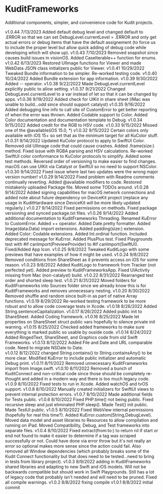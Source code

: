 # KuditFrameworks

Additional components, simpler, and convenience code for Kudit projects.

v1.0.44 7/13/2023 Added default debug level and changed default to .ERROR so that we can set DebugLevel.currentLevel = .ERROR and only get actual errors or debug items that have the default assignement (to force us to include the proper level but allow quick adding of debug code while developing which will show up).
v1.0.43 7/10/2023 Removed snapshot since causes build issues in visionOS.  Added CaseIterable++ function for enums.
v1.0.42 6/13/2023 Restored UIImage functions for Viewer and made WebData JSON class initializers public for Viewer.
v1.0.41 10/29/2022 Tweaked Bundle information to be simpler.  Re-worked testing code.
v1.0.40 10/24/2022 Added Bundle extension for app information.
v1.0.39 9/30/2022 Added -- operator.
v1.0.38 9/22/2022 Made DebugLevel.currentLevel explicitly public to allow setting.
v1.0.37 9/21/2022 Changed DebugLevel.currentLevel to a var instead of let so that it can be changed by apps.
v1.0.36 9/19/2022 Added check for UIKit in share sheet (iMac was unable to build...odd since should support catalyst)
v1.0.35 9/16/2022 Added debugging line info to call site of CustomError to get better reporting of when the error was thrown. Added Codable support to Color.  Added Color documentation and documentation template to Debug.
v1.0.34 9/15/2022 Added credit for the RGB to HSV code.
v1.0.33 9/15/2022 Missed one of the @available(iOS 15.0, *)
v1.0.32 9/15/2022 Certain colors only available with iOS 15+ so set that as the minimum target for all KuColor stuff.
v1.0.31 9/14/2022 Updated KuColor protocol to apply to SwiftUI Color.  Removed old UIImage code that could cause crashes.  Added .frame(size:) method.  Fixed issue with RGBA parsing and HSV calculations.  Re-worked SwiftUI color conformance to KuColor protocols to simplify.  Added some test methods.  Reversed order of versioning to make easier to find changes.  macOS can use UIKit via Catalyst or SwiftUI so no need to support NSColor.
v1.0.30 9/14/2022 Fixed issue where last two updates were the wrong major version number!
v1.0.29 9/14/2022 Fixed problem with Readme comments continually reverting.  Added @available modifiers to code.  Restored mistakenly uploaded Package file.  Moved some TODOs around.
v1.0.28 9/14/2022 Added signing capabilities for macOS network connections and added note about future dependency on DeviceKit project (replace any usage in KuditHardware since DeviceKit will be more likely updated regularly.)
v1.0.27 9/14/2022 Fixed permissions on methods.  Fixed package versioning and synced package.txt files.
v1.0.26 9/14/2022 Added additional documentation to KuditFrameworks Threading.  Renamed KuError to CustomError.  Added ++ operator.  Added Date.pretty formatter. Added Image(data:Data) import extensions.  Added padding(size:) extension.  Added Color: Codable extensions.  Added Int.ordinal function.  Included deprecated message for KuError.  Added PlusPlus test.  Fixed Playgrounds test with #if canImport(PreviewProvider) to #if canImport(SwiftUI).  Fixed/Added App Icon.
v1.0.25 9/8/2022 Tweaked KuditLogo with some previews that have examples of how it might be used.
v1.0.24 9/8/2022 Removed conditions from ShareSheet as it prevents access on iOS for some reason.
v1.0.23 9/8/2022 Added KuditLogo to framework from Tracker (not perfected yet).  Added preview to KuditFrameworksApp.  Fixed UIActivity missing from Mac (non-catalyst) build.
v1.0.22 8/31/2022 Rearranged test order and shorted sleep test.
v1.0.21 8/31/2022 Moved folders for KuditFrameworks into Sources folder since we already know this is for KuditFrameworks and removes unnecessary nesting.
v1.0.20 8/30/2022 Removed shuffle and random since built-in as part of native Array functions.
v1.0.19 8/29/2022 Re-worked testing framework to be more robust and to allow code coverage tests in Xcode.
v1.0.18 8/26/2022 Added String.sentenceCapitalization.
v1.0.17 8/26/2022 Added public init to ShareSheet.  Added Coding framework. 
v1.0.16 8/25/2022 Made let properties on ShareSheet struct public vars hopefully to silence private init warning. 
v1.0.15 8/25/2022 Checked added frameworks to make sure everything is marked public so usable by ouside code.
v1.0.14 8/24/2022 Added RingedText, ShareSheet, and Graphics code from old Swift Frameworks.
v1.0.13 8/12/2022 Added File and Date and URL comparable code.  Need to migrate NSDate to Date.  
v1.0.12 8/12/2022 changed String.contains() to String.containsAny() to be more clear.  Modified KuError to include public initializer and automatic Debug print.
v1.0.11 8/11/2022 Removed unnecessary KuditFrameworks import from Image.swift.
v1.0.10 8/11/2022 Removed a bunch of KuditConnect and non-critical code since those should be completely re-thought and added in a modern way and there is too much legacy code.
v1.0.9 8/10/2022 Fixed tests to run in Xcode.  Added watchOS and tvOS support.
v1.0.8 8/10/2022 Manually created initializers for SwiftUI views to prevent internal protection errors.
v1.0.7 8/10/2022 Made additional fields for Tests public.
v1.0.6 8/10/2022 Fixed PHP.time() not being public.  Fixed recursive sleep and just eliminated PHP.sleep().  Made Test() init public.  Made TestUI public.
v1.0.5 8/10/2022 Fixed WebView internal permissions (hopefully for real this time?).  Added KuError.custom(String,DebugLevel). Moved data model and asset libraries to Resources to allow compilation and running on iPad.  Moved Compatibility, Debug, and Test frameworks into separate files.
v1.0.4 8/10/2022 Fixed extract(from:to:) to return nil if start or end not found to make it easier to determine if a tag was scraped successfully or not.  Could have done via error throw but it's not really an error so optional makes more sense since the action could fail.  Also removed all Window dependencies (which probably breaks some of the Kudit Connect functionality but that does need to be tested...need to bring in tests from library project).
v1.0.3 8/9/2022 adding in KuditFrameworks shared libraries and adapting to new Swift and iOS models.  Will not be backwards compatible but should work in Swift Playgrounds.  Still has a lot of legacy code that probably isn't needed and will need to be pruned.  Fixed all compile warnings.
v1.0.2 8/8/2022 fixing compile
v1.0.1 8/8/2022 initial commit
